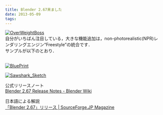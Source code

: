```yaml
---
title: Blender 2.67来ました
date: 2013-05-09
tags: 
---
```


[![OverWeightBoss](http://wiki.blender.org/uploads/f/fb/Manual-2.6-Render-Freestyle-Demo-OverWeightBoss.png)]()<br />
自分がいちばん注目している，大きな機能追加は，non-photorealistic(NPR)レンダリングエンジン“Freestyle”の統合です．<br />
サンプルが以下のとおり．

<br />[![BluePrint](http://wiki.blender.org/uploads/e/e1/Manual-2.6-Render-Freestyle-Demo-BluePrint.png)]()

[![Sawshark_Sketch](http://wiki.blender.org/uploads/2/21/Manual-2.6-Render-Freestyle-Demo-Sawshark_Sketch.png)]()

公式リリースノート<br />[Blender 2.67 Release Notes - Blender Wiki](http://wiki.blender.org/index.php/Dev:Ref/Release_Notes/2.67)

日本語による解説<br />[「Blender 2.67」リリース | SourceForge.JP Magazine](http://sourceforge.jp/magazine/13/05/09/143000)

